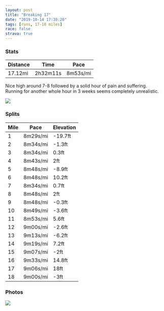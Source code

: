 ```yaml
---
layout: post
title: "Breaking 17"
date: "2019-10-14 17:30:20"
tags: [runs, 17-18 miles]
race: false
strava: true
---
```


### Stats

| Distance | Time | Pace |
|----------|------|------|
|17.12mi|2h32m11s|8m53s/mi|

Nice high around 7-8 followed by a solid hour of pain and suffering. Running for another whole hour in 3 weeks seems completely unrealistic.

<img src='https://maps.googleapis.com/maps/api/staticmap?maptype=roadmap&path=enc:_eswFnupbMQoAL}@|BsGtE}JtC}HrAuChAiENcCzAg@fAu@vGyI~@_AzAeA~Aa@nCAlIjAvBj@bA`A\A`As@dCDb_@zFvKvCfALrJvCjB`A`GzBx@pAjBI`CbAlAjAtAlBz@zB\vKIVg@d@IfBt@jTEj@IL@pCc@dFFfCKvBN`BbAlAf@lBB|AUnAMdGf@hBfAvBd@nKTbDLt@v@`BXbAItAi@|BzD`GVz@DvBxA|@z@vAl@~APlAb@v@CtAlAt@z@fBHlB\rAhAn@^j@^N`@zBzB~AXx@VjC~A~Bh@~AfC|Ah@xAnApA^vA\j@JhBTpAo@vFMVWF}@vDcBtDoBfAgB\c@`@cAxCQvB@hFYrAe@lAkB~Co@xAoARi@ScB}C_CeBm@^}@pBa@ViCOuG}AmBO_ANuCk@OKMk@KaDq@Oa@_@{AWk@D}@b@U\O`ASX{APmCiAgFFoDu@mDFiBMMGEc@b@eHAsDXyBIa@cAm@wF{@{BLgCwAaCi@iJYuD[gFeAqMk@iHa@oC_@{KKuk@{BgBo@cAmA]QoDw@aAB}Ek@aFuAuBGi@Os@y@cAc@y@IkATuAw@cEb@eDcAg@X]bAwAdA{AMmA\iBBi@t@oB_@oMmDsAuA_HsDeAiAmNwJgScMaDyCsEwH{@}@aCqAq@u@{J_H{NsIgA{@wBD_@rA]ToBk@mBaBc@y@iI}FkAIiDmBcCmB{AGu@y@m@}Ag@u@yBk@mCsCeCcAsB{BuCwAg@u@cBH}NgHkZyRwFqCyFcEaJ{EgIcGiHsEoBeAb@h@bCfAxJfH|StL|JpGrI|E|PtK~BdAp@h@~Bz@`DvBjB@l@VtBd@dBbCb@\n@J`Av@jBdCz@j@tAPn@d@v@fCl@n@nBDhAhAjFhDrANhEtC|@Jt@x@`Gn@Td@fADpDvBn@h@t@DjC~AnItGjDhB|Af@lB|AtAv@rChD`B~Cv@|@hDrCnF`EpCnAbHbFzB`AxOpKdC`AbSnFtAFtEKxD{AtDt@bAI`BiD@wAdA_CbAyEpBeFf@q@f@kC`@}@PoA`CaFL}@n@eA|@aFjAgBfBiEz@kAEs@Py@~AwAhBmEJ{Al@iBTMNf@~@KRn@VPd@SdA}ChFeIDKSu@FO`AP|@uAh@_@pDqLZMf@VVCxDeELiAPOVj@Z?`CwATe@z@cA&key=AIzaSyC1MId7bFpkLXNAaYhBSTb8jLyiSqzbDtM&size=800x800&markers=color:yellow|label:S|40.73568,-73.98248&markers=color:green|label:F|40.733720000000005,-73.98729000000009'>

### Splits

| Mile | Pace | Elevation |
|------|------|-----------|
|1|8m29s/mi|-19.7ft|
|2|8m34s/mi|-1.3ft|
|3|8m34s/mi|0.3ft|
|4|8m43s/mi|2ft|
|5|8m48s/mi|-8.9ft|
|6|8m48s/mi|10.2ft|
|7|8m34s/mi|0.7ft|
|8|8m48s/mi|2ft|
|9|8m48s/mi|-0.3ft|
|10|8m49s/mi|-3.6ft|
|11|8m53s/mi|5.6ft|
|12|9m00s/mi|-2.6ft|
|13|9m13s/mi|-6.2ft|
|14|9m19s/mi|7.2ft|
|15|9m07s/mi|-2ft|
|16|9m33s/mi|14.8ft|
|17|9m06s/mi|18ft|
|18|9m00s/mi|-3ft|

### Photos
<img src='https://dgtzuqphqg23d.cloudfront.net/c0y2drX-pHgGUlwOWvjL-00HiC5ltpKdKQBYTUt97CA-768x662.jpg'>
